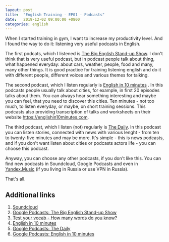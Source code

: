 ```yaml
---
layout: post
title:  "English Training - EP01 - Podcasts"
date:   2019-12-02 09:00:00 +0800
categories: english
---
```


When I started training in gym, I want to increase my productivity level. And I found the way to do it: listening very useful podcasts in English.

The first podcats, which I listened is [The Big English Stand-up Show](https://podcasts.google.com/?feed=aHR0cHM6Ly9mZWVkcy5zb3VuZGNsb3VkLmNvbS91c2Vycy9zb3VuZGNsb3VkOnVzZXJzOjEzOTAwMjQ5L3NvdW5kcy5yc3M). I don't think that is very useful podcast, but in podcast people talk about thing, what happened everyday: about cars, weather, people, food and many, many other things. It is good practice for training listening english and do it with different people, different voices and various themes for talking.

The second podcast, which I listen regularly is [English in 10 minutes](https://podcasts.google.com/?feed=aHR0cHM6Ly9mZWVkcy5ibHVicnJ5LmNvbS9mZWVkcy9lbmdsaXNoaW4xMG1pbnV0ZXMueG1s)
. In this podcasts people usually talk about cities, for example, in first 20 episodes talks about them. You can always hear something interesting and maybe you can feel, that you need to discover this cities. Ten minutes - not too much, to listen everyday, or maybe, on short training sessions. This podcasts also providing transcription of talks and worksheets on their website https://englishin10minutes.com.

The third podcast, which I listen (not) regularly is [The Daily](https://podcasts.google.com/?feed=aHR0cHM6Ly9mZWVkcy5wb2R0cmFjLmNvbS96S3E2V1paTFRsYk0&ved=0CAQQrrcFahcKEwjY-5LQwdrnAhUAAAAAHQAAAAAQCQ). In this podcast you can listen stories, connected with news with various lenght - from ten to twenty-five minutes and may be more. It's simple - this is news podcasts, and if you don't want listen about cities or podcasts actors life - you can choose this podcast.

Anyway, you can choose any other podcasts, if you don't like this. You can find new podcasts in Soundcloud, Google Podcasts and even in [Yandex.Music](https://music.yandex.ru/users/yamusic-podcast/playlists/1000) (if you living in Russia or use VPN in Russia).

That's all.

## Additional links

1. [Soundcloud](https://soundcloud.com)
2. [Google Podcasts: The Big English Stand-up Show](https://podcasts.google.com/?feed=aHR0cHM6Ly9mZWVkcy5zb3VuZGNsb3VkLmNvbS91c2Vycy9zb3VuZGNsb3VkOnVzZXJzOjEzOTAwMjQ5L3NvdW5kcy5yc3M)
3. [Test your vocab - How many words do you know?](http://testyourvocab.com)
4. [English in 10 minutes](https://englishin10minutes.com/)
5. [Google Podcasts: The Daily](https://podcasts.google.com/?feed=aHR0cHM6Ly9mZWVkcy5wb2R0cmFjLmNvbS96S3E2V1paTFRsYk0&ved=0CAQQrrcFahcKEwjY-5LQwdrnAhUAAAAAHQAAAAAQCQ)
6. [Google Podcasts: English in 10 minutes](https://podcasts.google.com/?feed=aHR0cHM6Ly9mZWVkcy5ibHVicnJ5LmNvbS9mZWVkcy9lbmdsaXNoaW4xMG1pbnV0ZXMueG1s)
